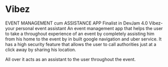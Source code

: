 # Vibez
EVENT MANAGEMENT cum ASSISTANCE APP
Finalist in DevJam 4.0
Vibez- your personal event assistant
An event management app that helps the user to take a throughout experience 
of an event by completely assisting him from his home to
the event by in built google navigation and uber service.
It has a high security feature that allows the user to 
call authorities just at a click away by sharing his location.

All over it acts as an assistant to the user throughout the event.
